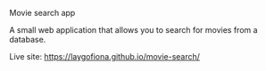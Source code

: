 Movie search app

A small web application that allows you to search for movies from a database. 

Live site: https://laygofiona.github.io/movie-search/
